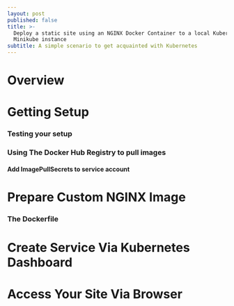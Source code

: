 ```yaml
---
layout: post
published: false
title: >-
  Deploy a static site using an NGINX Docker Container to a local Kubernetes /
  Minikube instance
subtitle: A simple scenario to get acquainted with Kubernetes
---
```

# Overview

# Getting Setup

### Testing your setup

### Using The Docker Hub Registry to pull images

#### Add ImagePullSecrets to service account

# Prepare Custom NGINX Image  

### The Dockerfile

# Create Service Via Kubernetes Dashboard

# Access Your Site Via Browser





